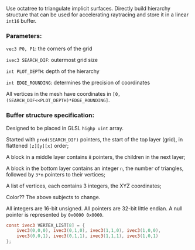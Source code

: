 Use octatree to triangulate implicit surfaces. Directly build hierarchy structure that can be used for accelerating raytracing and store it in a linear `int16` buffer.

### Parameters:

`vec3 P0, P1`: the corners of the grid

`ivec3 SEARCH_DIF`: outermost grid size

`int PLOT_DEPTH`: depth of the hierarchy

`int EDGE_ROUNDING`: determines the precision of coordinates

All vertices in the mesh have coordinates in `[0, (SEARCH_DIF<<PLOT_DEPTH)*EDGE_ROUNDING]`.

### Buffer structure specification:

Designed to be placed in GLSL `highp uint` array.

Started with `prod(SEARCH_DIF)` pointers, the start of the top layer (grid), in flattened `[z][y][x]` order;

A block in a middle layer contains `8` pointers, the children in the next layer;

A block in the bottom layer contains an integer `n`, the number of triangles, followed by `3*n` pointers to their vertices;

A list of vertices, each contains 3 integers, the XYZ coordinates;

Color?? The above subjects to change.

All integers are 16-bit unsigned. All pointers are 32-bit little endian. A null pointer is represented by `0x0000 0x0000`.

```glsl
const ivec3 VERTEX_LIST[8] = {
    ivec3(0,0,0), ivec3(0,1,0), ivec3(1,1,0), ivec3(1,0,0),
    ivec3(0,0,1), ivec3(0,1,1), ivec3(1,1,1), ivec3(1,0,1)
};
```
